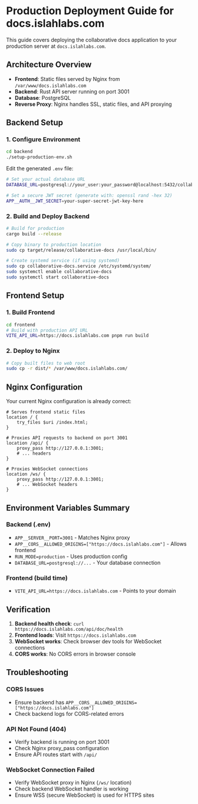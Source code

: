 # Production Deployment Guide for docs.islahlabs.com

This guide covers deploying the collaborative docs application to your production server at `docs.islahlabs.com`.

## Architecture Overview

- **Frontend**: Static files served by Nginx from `/var/www/docs.islahlabs.com`
- **Backend**: Rust API server running on port 3001
- **Database**: PostgreSQL 
- **Reverse Proxy**: Nginx handles SSL, static files, and API proxying

## Backend Setup

### 1. Configure Environment

```bash
cd backend
./setup-production-env.sh
```

Edit the generated `.env` file:
```bash
# Set your actual database URL
DATABASE_URL=postgresql://your_user:your_password@localhost:5432/collaborative_docs

# Set a secure JWT secret (generate with: openssl rand -hex 32)
APP__AUTH__JWT_SECRET=your-super-secret-jwt-key-here
```

### 2. Build and Deploy Backend

```bash
# Build for production
cargo build --release

# Copy binary to production location
sudo cp target/release/collaborative-docs /usr/local/bin/

# Create systemd service (if using systemd)
sudo cp collaborative-docs.service /etc/systemd/system/
sudo systemctl enable collaborative-docs
sudo systemctl start collaborative-docs
```

## Frontend Setup

### 1. Build Frontend

```bash
cd frontend
# Build with production API URL
VITE_API_URL=https://docs.islahlabs.com pnpm run build
```

### 2. Deploy to Nginx

```bash
# Copy built files to web root
sudo cp -r dist/* /var/www/docs.islahlabs.com/
```

## Nginx Configuration

Your current Nginx configuration is already correct:

```nginx
# Serves frontend static files
location / {
    try_files $uri /index.html;
}

# Proxies API requests to backend on port 3001
location /api/ {
    proxy_pass http://127.0.0.1:3001;
    # ... headers
}

# Proxies WebSocket connections
location /ws/ {
    proxy_pass http://127.0.0.1:3001;
    # ... WebSocket headers
}
```

## Environment Variables Summary

### Backend (.env)
- `APP__SERVER__PORT=3001` - Matches Nginx proxy
- `APP__CORS__ALLOWED_ORIGINS=["https://docs.islahlabs.com"]` - Allows frontend
- `RUN_MODE=production` - Uses production config
- `DATABASE_URL=postgresql://...` - Your database connection

### Frontend (build time)
- `VITE_API_URL=https://docs.islahlabs.com` - Points to your domain

## Verification

1. **Backend health check**: `curl https://docs.islahlabs.com/api/doc/health`
2. **Frontend loads**: Visit `https://docs.islahlabs.com`
3. **WebSocket works**: Check browser dev tools for WebSocket connections
4. **CORS works**: No CORS errors in browser console

## Troubleshooting

### CORS Issues
- Ensure backend has `APP__CORS__ALLOWED_ORIGINS=["https://docs.islahlabs.com"]`
- Check backend logs for CORS-related errors

### API Not Found (404)
- Verify backend is running on port 3001
- Check Nginx proxy_pass configuration
- Ensure API routes start with `/api/`

### WebSocket Connection Failed
- Verify WebSocket proxy in Nginx (`/ws/` location)
- Check backend WebSocket handler is working
- Ensure WSS (secure WebSocket) is used for HTTPS sites 